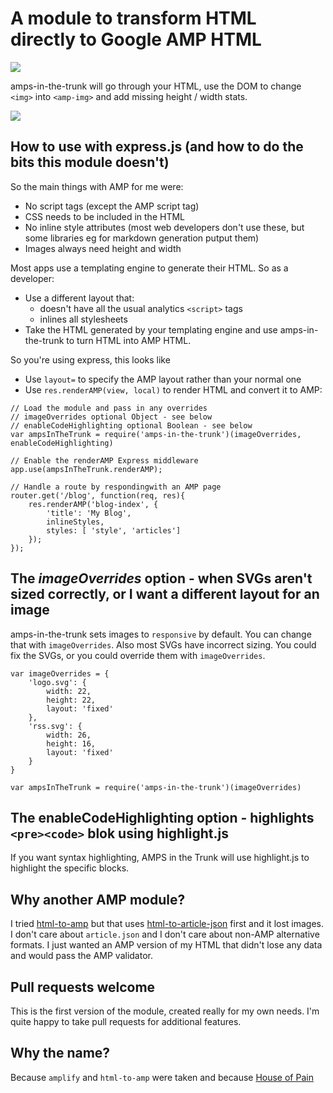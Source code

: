# A module to transform HTML directly to Google AMP HTML

<img src="https://travis-ci.org/mikemaccana/amps-in-the-trunk.svg?branch=master"/>

amps-in-the-trunk will go through your HTML, use the DOM to change `<img>` into `<amp-img>` and add missing height / width stats.

<img src="https://circleci.com/gh/mikemaccana/amps-in-the-trunk.svg?&style=shield&circle-token=8edd090fbaec0dd6d5d9345145f7c890b4bf56f0"/>

## How to use with express.js (and how to do the bits this module doesn't)

So the main things with AMP for me were:

 - No script tags (except the AMP script tag)
 - CSS needs to be included in the HTML
 - No inline style attributes (most web developers don't use these, but some libraries eg for markdown generation putput them)
 - Images always need height and width

Most apps use a templating engine to generate their HTML. So as a developer:

 - Use a different layout that:
	 - doesn't have all the usual analytics `<script>` tags
	 - inlines all stylesheets
 - Take the HTML generated by your templating engine and use amps-in-the-trunk to turn HTML into AMP HTML.

So you're using express, this looks like

 - Use `layout=` to specify the AMP layout rather than your normal one
 - Use `res.renderAMP(view, local)` to render HTML and convert it to AMP:

<!-- http://meta.stackexchange.com/questions/34292/code-blocks-after-a-list-but-not-within-a-list-in-markdown-is-it-possible -->

	// Load the module and pass in any overrides
	// imageOverrides optional Object - see below
	// enableCodeHighlighting optional Boolean - see below
	var ampsInTheTrunk = require('amps-in-the-trunk')(imageOverrides, enableCodeHighlighting)

	// Enable the renderAMP Express middleware
	app.use(ampsInTheTrunk.renderAMP);

	// Handle a route by respondingwith an AMP page
	router.get('/blog', function(req, res){
		res.renderAMP('blog-index', {
			'title': 'My Blog',
			inlineStyles,
			styles: [ 'style', 'articles']
		});
	});

## The *imageOverrides* option - when SVGs aren't sized correctly, or I want a different layout for an image

amps-in-the-trunk sets images to `responsive` by default. You can change that with `imageOverrides`. Also most SVGs have incorrect sizing. You could fix the SVGs, or you could override them with `imageOverrides`.

	var imageOverrides = {
		'logo.svg': {
			width: 22,
			height: 22,
			layout: 'fixed'
		},
		'rss.svg': {
			width: 26,
			height: 16,
			layout: 'fixed'
		}
	}

	var ampsInTheTrunk = require('amps-in-the-trunk')(imageOverrides)

## The enableCodeHighlighting option - highlights `<pre><code>` blok using highlight.js

If you want syntax highlighting, AMPS in the Trunk will use highlight.js to highlight the specific blocks.

## Why another AMP module?

I tried [html-to-amp](https://www.npmjs.com/package/html-to-amp) but that uses [html-to-article-json](https://www.npmjs.com/package/html-to-amp) first and it lost images. I don't care about `article.json` and I don't care about non-AMP alternative formats. I just wanted an AMP version of my HTML that didn't lose any data and would pass the AMP validator.

## Pull requests welcome

This is the first version of the module, created really for my own needs. I'm quite happy to take pull requests for additional features.

## Why the name?

Because `amplify` and `html-to-amp` were taken and because [House of Pain](https://www.youtube.com/watch?v=KZaz7OqyTHQ)
